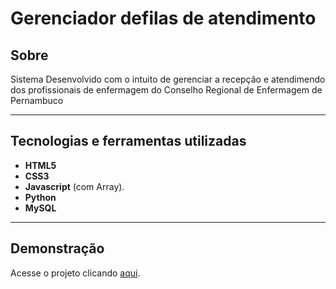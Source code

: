 # Gerenciador defilas de atendimento
## Sobre   
Sistema Desenvolvido com o intuito de gerenciar a recepção e atendimendo dos profissionais de enfermagem do
Conselho Regional de Enfermagem de Pernambuco

---

## Tecnologias e ferramentas utilizadas
- **HTML5**
- **CSS3**
- **Javascript** (com Array).
- **Python**
- **MySQL**
---

## Demonstração
   

Acesse o projeto clicando [aqui]().
